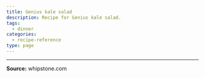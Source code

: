 ```yaml
---
title: Genius kale salad
description: Recipe for Genius kale salad.
tags:
  - dinner
categories:
  - recipe-reference
type: page
---
```


---

**Source:** whipstone.com